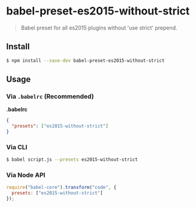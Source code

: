# babel-preset-es2015-without-strict

> Babel preset for all es2015 plugins without 'use strict' prepend.

## Install

```sh
$ npm install --save-dev babel-preset-es2015-without-strict
```

## Usage

### Via `.babelrc` (Recommended)

**.babelrc**

```json
{
  "presets": ["es2015-without-strict"]
}
```

### Via CLI

```sh
$ babel script.js --presets es2015-without-strict 
```

### Via Node API

```javascript
require("babel-core").transform("code", {
  presets: ["es2015-without-strict"]
});
```
